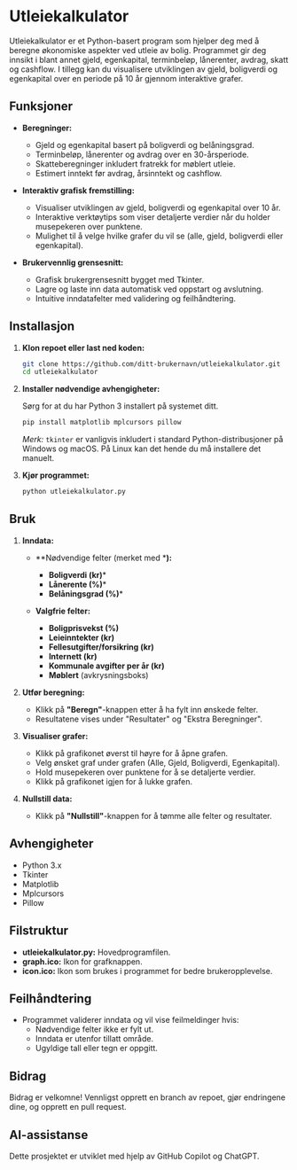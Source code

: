 # Utleiekalkulator

Utleiekalkulator er et Python-basert program som hjelper deg med å beregne økonomiske aspekter ved utleie av bolig. Programmet gir deg innsikt i blant annet gjeld, egenkapital, terminbeløp, lånerenter, avdrag, skatt og cashflow. I tillegg kan du visualisere utviklingen av gjeld, boligverdi og egenkapital over en periode på 10 år gjennom interaktive grafer.

## Funksjoner

- **Beregninger:**

  - Gjeld og egenkapital basert på boligverdi og belåningsgrad.
  - Terminbeløp, lånerenter og avdrag over en 30-årsperiode.
  - Skatteberegninger inkludert fratrekk for møblert utleie.
  - Estimert inntekt før avdrag, årsinntekt og cashflow.

- **Interaktiv grafisk fremstilling:**

  - Visualiser utviklingen av gjeld, boligverdi og egenkapital over 10 år.
  - Interaktive verktøytips som viser detaljerte verdier når du holder musepekeren over punktene.
  - Mulighet til å velge hvilke grafer du vil se (alle, gjeld, boligverdi eller egenkapital).

- **Brukervennlig grensesnitt:**

  - Grafisk brukergrensesnitt bygget med Tkinter.
  - Lagre og laste inn data automatisk ved oppstart og avslutning.
  - Intuitive inndatafelter med validering og feilhåndtering.

## Installasjon

1. **Klon repoet eller last ned koden:**

   ```bash
   git clone https://github.com/ditt-brukernavn/utleiekalkulator.git
   cd utleiekalkulator
   ```

2. **Installer nødvendige avhengigheter:**

   Sørg for at du har Python 3 installert på systemet ditt.

   ```bash
   pip install matplotlib mplcursors pillow
   ```

   *Merk:* `tkinter` er vanligvis inkludert i standard Python-distribusjoner på Windows og macOS. På Linux kan det hende du må installere det manuelt.

3. **Kjør programmet:**

   ```bash
   python utleiekalkulator.py
   ```


## Bruk

1. **Inndata:**

   - \**Nødvendige felter (merket med ***):**

     - **Boligverdi (kr)**\*
     - **Lånerente (%)**\*
     - **Belåningsgrad (%)**\*

   - **Valgfrie felter:**

     - **Boligprisvekst (%)**
     - **Leieinntekter (kr)**
     - **Fellesutgifter/forsikring (kr)**
     - **Internett (kr)**
     - **Kommunale avgifter per år (kr)**
     - **Møblert** (avkrysningsboks)

2. **Utfør beregning:**

   - Klikk på **"Beregn"**-knappen etter å ha fylt inn ønskede felter.
   - Resultatene vises under "Resultater" og "Ekstra Beregninger".

3. **Visualiser grafer:**

   - Klikk på grafikonet øverst til høyre for å åpne grafen.
   - Velg ønsket graf under grafen (Alle, Gjeld, Boligverdi, Egenkapital).
   - Hold musepekeren over punktene for å se detaljerte verdier.
   - Klikk på grafikonet igjen for å lukke grafen.

4. **Nullstill data:**

   - Klikk på **"Nullstill"**-knappen for å tømme alle felter og resultater.

## Avhengigheter

- Python 3.x
- Tkinter
- Matplotlib
- Mplcursors
- Pillow

## Filstruktur

- **utleiekalkulator.py:** Hovedprogramfilen.
- **graph.ico:** Ikon for grafknappen.
- **icon.ico:** Ikon som brukes i programmet for bedre brukeropplevelse.

## Feilhåndtering

- Programmet validerer inndata og vil vise feilmeldinger hvis:
  - Nødvendige felter ikke er fylt ut.
  - Inndata er utenfor tillatt område.
  - Ugyldige tall eller tegn er oppgitt.

## Bidrag

Bidrag er velkomne! Vennligst opprett en branch av repoet, gjør endringene dine, og opprett en pull request.

## AI-assistanse

Dette prosjektet er utviklet med hjelp av GitHub Copilot og ChatGPT.
